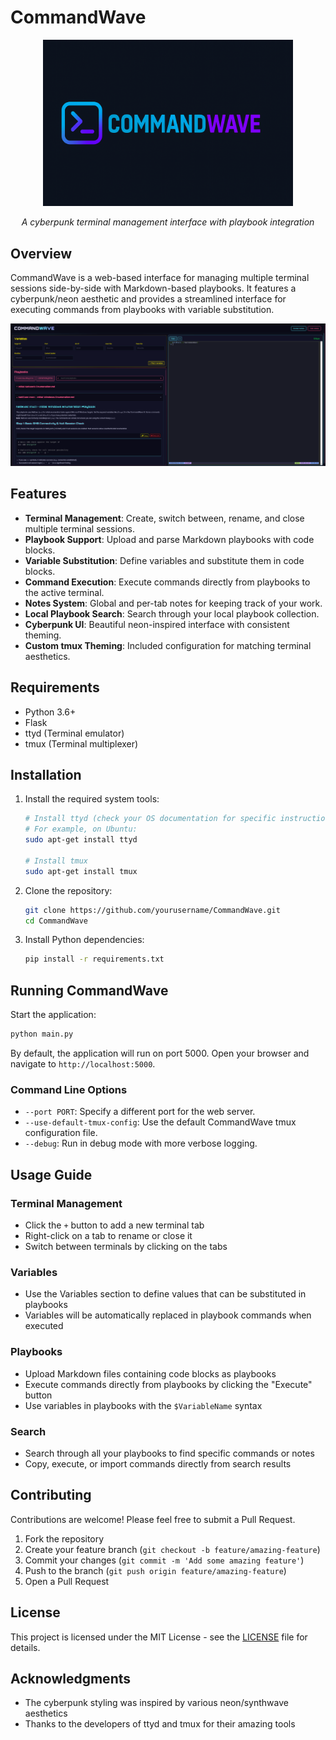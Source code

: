 # CommandWave

<div align="center">
  <img src="static/img/commandwave-logo.png" alt="CommandWave Logo" width="400">
  <p><em>A cyberpunk terminal management interface with playbook integration</em></p>
</div>

## Overview

CommandWave is a web-based interface for managing multiple terminal sessions side-by-side with Markdown-based playbooks. It features a cyberpunk/neon aesthetic and provides a streamlined interface for executing commands from playbooks with variable substitution.

![CommandWave Screenshot](static/img/screenshot.png)

## Features

- **Terminal Management**: Create, switch between, rename, and close multiple terminal sessions.
- **Playbook Support**: Upload and parse Markdown playbooks with code blocks.
- **Variable Substitution**: Define variables and substitute them in code blocks.
- **Command Execution**: Execute commands directly from playbooks to the active terminal.
- **Notes System**: Global and per-tab notes for keeping track of your work.
- **Local Playbook Search**: Search through your local playbook collection.
- **Cyberpunk UI**: Beautiful neon-inspired interface with consistent theming.
- **Custom tmux Theming**: Included configuration for matching terminal aesthetics.

## Requirements

- Python 3.6+
- Flask
- ttyd (Terminal emulator)
- tmux (Terminal multiplexer)

## Installation

1. Install the required system tools:

   ```bash
   # Install ttyd (check your OS documentation for specific instructions)
   # For example, on Ubuntu:
   sudo apt-get install ttyd
   
   # Install tmux
   sudo apt-get install tmux
   ```

2. Clone the repository:

   ```bash
   git clone https://github.com/yourusername/CommandWave.git
   cd CommandWave
   ```

3. Install Python dependencies:

   ```bash
   pip install -r requirements.txt
   ```

## Running CommandWave

Start the application:

```bash
python main.py
```

By default, the application will run on port 5000. Open your browser and navigate to `http://localhost:5000`.

### Command Line Options

- `--port PORT`: Specify a different port for the web server.
- `--use-default-tmux-config`: Use the default CommandWave tmux configuration file.
- `--debug`: Run in debug mode with more verbose logging.

## Usage Guide

### Terminal Management
- Click the `+` button to add a new terminal tab
- Right-click on a tab to rename or close it
- Switch between terminals by clicking on the tabs

### Variables
- Use the Variables section to define values that can be substituted in playbooks
- Variables will be automatically replaced in playbook commands when executed

### Playbooks
- Upload Markdown files containing code blocks as playbooks
- Execute commands directly from playbooks by clicking the "Execute" button
- Use variables in playbooks with the `$VariableName` syntax

### Search
- Search through all your playbooks to find specific commands or notes
- Copy, execute, or import commands directly from search results

## Contributing

Contributions are welcome! Please feel free to submit a Pull Request.

1. Fork the repository
2. Create your feature branch (`git checkout -b feature/amazing-feature`)
3. Commit your changes (`git commit -m 'Add some amazing feature'`)
4. Push to the branch (`git push origin feature/amazing-feature`)
5. Open a Pull Request

## License

This project is licensed under the MIT License - see the [LICENSE](LICENSE) file for details.

## Acknowledgments

- The cyberpunk styling was inspired by various neon/synthwave aesthetics
- Thanks to the developers of ttyd and tmux for their amazing tools
